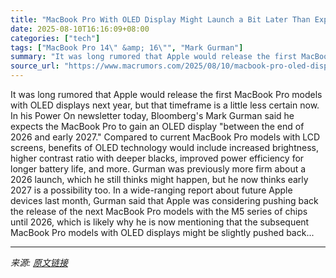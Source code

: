 ```yaml
---
title: "MacBook Pro With OLED Display Might Launch a Bit Later Than Expected"
date: 2025-08-10T16:16:09+08:00
categories: ["tech"]
tags: ["MacBook Pro 14\" &amp; 16\"", "Mark Gurman"]
summary: "It was long rumored that Apple would release the first MacBook Pro models with OLED displays next year, but that timeframe is a little less certain now. In his Power On newsletter today, Bloomberg's M"
source_url: "https://www.macrumors.com/2025/08/10/macbook-pro-oled-display-early-2027-rumor/"
---
```


It was long rumored that Apple would release the first MacBook Pro models with OLED displays next year, but that timeframe is a little less certain now. In his Power On newsletter today, Bloomberg's Mark Gurman said he expects the MacBook Pro to gain an OLED display "between the end of 2026 and early 2027." Compared to current MacBook Pro models with LCD screens, benefits of OLED technology would include increased brightness, higher contrast ratio with deeper blacks, improved power efficiency for longer battery life, and more. Gurman was previously more firm about a 2026 launch, which he still thinks might happen, but he now thinks early 2027 is a possibility too. In a wide-ranging report about future Apple devices last month, Gurman said that Apple was considering pushing back the release of the next MacBook Pro models with the M5 series of chips until 2026, which is likely why he is now mentioning that the subsequent MacBook Pro models with OLED displays might be slightly pushed back...

---

*来源: [原文链接](https://www.macrumors.com/2025/08/10/macbook-pro-oled-display-early-2027-rumor/)*
